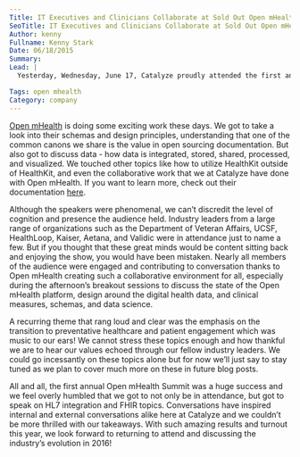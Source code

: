 ```yaml
---
Title: IT Executives and Clinicians Collaborate at Sold Out Open mHealth Summit 2015
SeoTitle: IT Executives and Clinicians Collaborate at Sold Out Open mHealth Summit 2015
Author: kenny
Fullname: Kenny Stark
Date: 06/18/2015
Summary: 
Lead: |
  Yesterday, Wednesday, June 17, Catalyze proudly attended the first annual Open mHealth Summit 2015 hosted in San Francisco. The conference was sold out and our very own [Travis Good](https://catalyze.io/travis), [Mohan Balachandran](https://catalyze.io/mohan), and [Mark Olschesky](https://twitter.com/markolschesky) were among the IT executives to attend. The audience was suffused with energy from persons bursting with creative intentions as the power-packed speakers, including Mark Olschesky, spoke their expertise on topics ranging from [FHIR](https://fhir.catalyze.io/) to bringing down the barriers of integration. 

Tags: open mhealth
Category: company
---
```

[Open mHealth](http://www.openmhealth.org/) is doing some exciting work these days. We got to take a look into their schemas and design principles, understanding that one of the common canons we share is the value in open sourcing documentation. But also got to discuss data - how data is integrated, stored, shared, processed, and visualized. We touched other topics like how to utilize HealthKit outside of HealthKit, and even the collaborative work that we at Catalyze have done with Open mHealth. If you want to learn more, check out their documentation [here](http://www.openmhealth.org/documentation/#/overview/get-started).

Although the speakers were phenomenal, we can’t discredit the level of cognition and presence the audience held. Industry leaders from a large range of organizations such as the Department of Veteran Affairs, UCSF, HealthLoop, Kaiser, Aetana, and Validic were in attendance just to name a few. But if you thought that these great minds would be content sitting back and enjoying the show, you would have been mistaken. Nearly all members of the audience were engaged and contributing to conversation thanks to Open mHealth creating such a collaborative environment for all, especially during the afternoon’s breakout sessions to discuss the state of the Open mHealth platform, design around the digital health data, and clinical measures, schemas, and data science. 

A recurring theme that rang loud and clear was the emphasis on the transition to preventative healthcare and patient engagement which was music to our ears! We cannot stress these topics enough and how thankful we are to hear our values echoed through our fellow industry leaders. We could go incessantly on these topics alone but for now we’ll just say to stay tuned as we plan to cover much more on these in future blog posts. 

All and all, the first annual Open mHealth Summit was a huge success and we feel overly humbled that we got to not only be in attendance, but got to speak on HL7 integration and FHIR topics. Conversations have inspired internal and external conversations alike here at Catalyze and we couldn’t be more thrilled with our takeaways. With such amazing results and turnout this year, we look forward to returning to attend and discussing the industry’s evolution in 2016!
